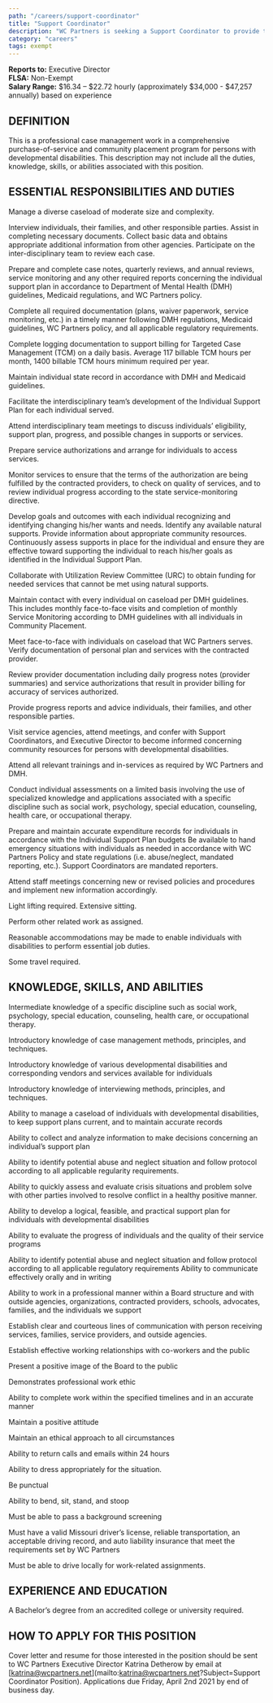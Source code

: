 ```yaml
---
path: "/careers/support-coordinator"
title: "Support Coordinator"
description: "WC Partners is seeking a Support Coordinator to provide targeted case management services for individuals and their families whom have a developmental disability living in Webster County, Missouri. Cover letter and resume for those interested in the position should be sent to the Executive Director. Applications due by Friday, April 2nd 2021 at end of business day."
category: "careers"
tags: exempt
---
```


**Reports to:** Executive Director  
**FLSA:** Non-Exempt  
**Salary Range:** $16.34 – $22.72 hourly (approximately $34,000 - $47,257 annually) based on experience

## DEFINITION

This is a professional case management work in a comprehensive purchase-of-service and community placement program for persons with developmental disabilities. This description may not include all the duties, knowledge, skills, or abilities associated with this position.

## ESSENTIAL RESPONSIBILITIES AND DUTIES

Manage a diverse caseload of moderate size and complexity.

Interview individuals, their families, and other responsible parties. Assist in completing necessary documents. Collect basic data and obtains appropriate additional information from other agencies. Participate on the inter-disciplinary team to review each case.

Prepare and complete case notes, quarterly reviews, and annual reviews, service monitoring and any other required reports concerning the individual support plan in accordance to Department of Mental Health (DMH) guidelines, Medicaid regulations, and WC Partners policy.

Complete all required documentation (plans, waiver paperwork, service monitoring, etc.) in a timely manner following DMH regulations, Medicaid guidelines, WC Partners policy, and all applicable regulatory requirements.

Complete logging documentation to support billing for Targeted Case Management (TCM) on a daily basis. Average 117 billable TCM hours per month, 1400 billable TCM hours minimum required per year.

Maintain individual state record in accordance with DMH and Medicaid guidelines.

Facilitate the interdisciplinary team’s development of the Individual Support Plan for each individual served.

Attend interdisciplinary team meetings to discuss individuals’ eligibility, support plan, progress, and possible changes in supports or services.

Prepare service authorizations and arrange for individuals to access services.

Monitor services to ensure that the terms of the authorization are being fulfilled by the contracted providers, to check on quality of services, and to review individual progress according to the state service-monitoring directive.

Develop goals and outcomes with each individual recognizing and identifying changing his/her wants and needs. Identify any available natural supports. Provide information about appropriate community resources. Continuously assess supports in place for the individual and ensure they are effective toward supporting the individual to reach his/her goals as identified in the Individual Support Plan.

Collaborate with Utilization Review Committee (URC) to obtain funding for needed services that cannot be met using natural supports.

Maintain contact with every individual on caseload per DMH guidelines. This includes monthly face-to-face visits and completion of monthly Service Monitoring according to DMH guidelines with all individuals in Community Placement.

Meet face-to-face with individuals on caseload that WC Partners serves. Verify documentation of personal plan and services with the contracted provider.

Review provider documentation including daily progress notes (provider summaries) and service authorizations that result in provider billing for accuracy of services authorized.

Provide progress reports and advice individuals, their families, and other responsible parties.

Visit service agencies, attend meetings, and confer with Support Coordinators, and Executive Director to become informed concerning community resources for persons with developmental disabilities.

Attend all relevant trainings and in-services as required by WC Partners and DMH.

Conduct individual assessments on a limited basis involving the use of specialized knowledge and applications associated with a specific discipline such as social work, psychology, special education, counseling, health care, or occupational therapy.

Prepare and maintain accurate expenditure records for individuals in accordance with the Individual Support Plan budgets
Be available to hand emergency situations with individuals as needed in accordance with WC Partners Policy and state regulations (i.e. abuse/neglect, mandated reporting, etc.). Support Coordinators are mandated reporters.

Attend staff meetings concerning new or revised policies and procedures and implement new information accordingly.

Light lifting required. Extensive sitting.

Perform other related work as assigned.

Reasonable accommodations may be made to enable individuals with disabilities to perform essential job duties.

Some travel required.

## KNOWLEDGE, SKILLS, AND ABILITIES

Intermediate knowledge of a specific discipline such as social work, psychology, special education, counseling, health care, or occupational therapy.

Introductory knowledge of case management methods, principles, and techniques.

Introductory knowledge of various developmental disabilities and corresponding vendors and services available for individuals

Introductory knowledge of interviewing methods, principles, and techniques.

Ability to manage a caseload of individuals with developmental disabilities, to keep support plans current, and to maintain accurate records

Ability to collect and analyze information to make decisions concerning an individual’s support plan

Ability to identify potential abuse and neglect situation and follow protocol according to all applicable regularity requirements.

Ability to quickly assess and evaluate crisis situations and problem solve with other parties involved to resolve conflict in a healthy positive manner.

Ability to develop a logical, feasible, and practical support plan for individuals with developmental disabilities

Ability to evaluate the progress of individuals and the quality of their service programs

Ability to identify potential abuse and neglect situation and follow protocol according to all applicable regulatory requirements
Ability to communicate effectively orally and in writing

Ability to work in a professional manner within a Board structure and with outside agencies, organizations, contracted providers, schools, advocates, families, and the individuals we support

Establish clear and courteous lines of communication with person receiving services, families, service providers, and outside agencies.

Establish effective working relationships with co-workers and the public

Present a positive image of the Board to the public

Demonstrates professional work ethic

Ability to complete work within the specified timelines and in an accurate manner

Maintain a positive attitude

Maintain an ethical approach to all circumstances

Ability to return calls and emails within 24 hours

Ability to dress appropriately for the situation.

Be punctual

Ability to bend, sit, stand, and stoop

Must be able to pass a background screening

Must have a valid Missouri driver’s license, reliable transportation, an acceptable driving record, and auto liability insurance that meet the requirements set by WC Partners

Must be able to drive locally for work-related assignments.

## EXPERIENCE AND EDUCATION

A Bachelor’s degree from an accredited college or university required.

## HOW TO APPLY FOR THIS POSITION

Cover letter and resume for those interested in the position should be sent to WC Partners Executive Director Katrina Detherow by email at [katrina@wcpartners.net](mailto:katrina@wcpartners.net?Subject=Support Coordinator Position). Applications due Friday, April 2nd 2021 by end of business day.
